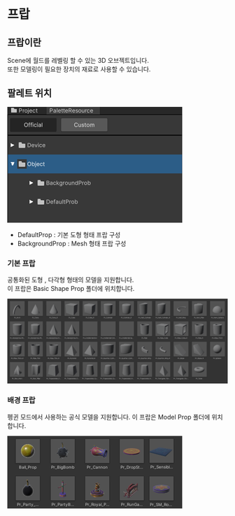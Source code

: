 # 프랍


## 프랍이란
Scene에 월드를 레벨링 할 수 있는 3D 오브젝트입니다.  
또한 모델링이 필요한 장치의 재료로 사용할 수 있습니다.


## 팔레트 위치
![Prop-Palette.png](./Images/Prop-Palette.png)  

- DefaultProp : 기본 도형 형태 프랍 구성
- BackgroundProp : Mesh 형태 프랍 구성 

### 기본 프랍
공통화된 도형 , 다각형 형태의 모델을 지원합니다.  
이 프랍은 Basic Shape Prop 폴더에 위치합니다.  

![Prop-DefaultShape.png](./Images/Prop-DefaultShape.png)
 
### 배경 프랍
 펭귄 모드에서 사용하는 공식 모델을 지원합니다.
 이 프랍은 Model Prop 폴더에 위치합니다.  

![EX-Raw-Resource.png](./Images/EX-Raw-Resource.png)

